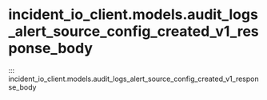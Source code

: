 # incident_io_client.models.audit_logs_alert_source_config_created_v1_response_body

::: incident_io_client.models.audit_logs_alert_source_config_created_v1_response_body